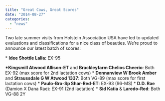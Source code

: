 ```yaml
---
title: "Great Cows, Great Scores"
date: "2014-08-27"
categories: 
  - "news"
---
```


Two late summer visits from Holstein Association USA have led to updated evaluations and classifications for a nice class of beauties. We’re proud to announce our latest batch of scores:

\* **Idee Shottle Lalia:** EX-95

**\*Kingsmill Atwood Allison-ET** and **Brackleyfarm Chelios Cheerio**: Both EX-92 (max score for 2nd lactation cows) \* **Donnanview W Brook Amber** and **Straussdale G W Atwood 1337**: Both VG-89 (max score for first lactation cows) \* **Paulo-Bro-Sp Shar-Red-ET**: EX-93 (96-MS) \* **D.D. Rae** (Damion X Dana Rae): EX-91 (2nd lactation) \* **Sid Katia** & **Laredo-Red**: Both VG-88 2Y
